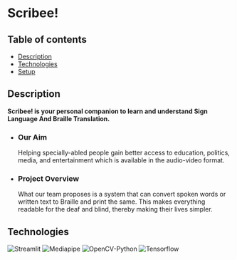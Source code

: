 ﻿# Scribee!

## Table of contents
* [Description](#Description)
* [Technologies](#Technologies)
* [Setup](#Setup)

## Description
**Scribee! is your personal companion to learn and understand Sign Language And Braille Translation.** 
- ### Our Aim 
  Helping specially-abled people gain better access to education, politics, media, and entertainment which is available in the audio-video format.
- ### Project Overview
  What our team proposes is a system that can convert spoken words or written text to Braille and print the same. This makes everything readable for the deaf and blind, thereby making their lives simpler.

## Technologies
![Streamlit](https://img.shields.io/badge/Streamlit-1.13.0-red)
![Mediapipe](https://img.shields.io/badge/Mediapipe-1.16.0-blue)
![OpenCV-Python](https://img.shields.io/badge/OpenCV-1.23.3-yellow)
![Tensorflow](https://img.shields.io/badge/Tensorflow-3.2.1-orange)



